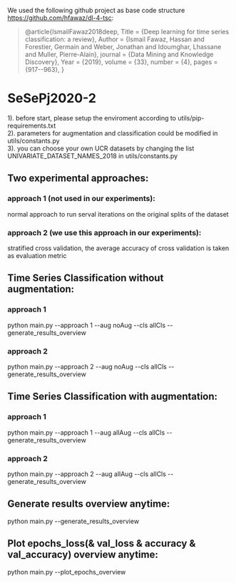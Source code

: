 We used the following github project as base code structure https://github.com/hfawaz/dl-4-tsc:
>@article{IsmailFawaz2018deep,
>  Title                    = {Deep learning for time series classification: a review},
>  Author                   = {Ismail Fawaz, Hassan and Forestier, Germain and Weber, Jonathan and Idoumghar, Lhassane and Muller, Pierre-Alain},
>  journal                  = {Data Mining and Knowledge Discovery},
>  Year                     = {2019},
>  volume                   = {33},
>  number                   = {4},
>  pages                    = {917--963},
>}

# SeSePj2020-2
1). before start, please setup the enviroment according to utils/pip-requirements.txt
<br>
2). parameters for augmentation and classification could be modified in utils/constants.py <br>
3). you can choose your own UCR datasets by changing the list UNIVARIATE_DATASET_NAMES_2018 in utils/constants.py <br>
## Two experimental approaches:
### approach 1 (not used in our experiments): 
normal approach to run serval iterations on the original splits of the dataset
<br>
### approach 2 (we use this approach in our experiments): 
stratified cross validation, the average accuracy of cross validation is taken as evaluation metric
<br>
## Time Series Classification without augmentation:
### approach 1
python main.py --approach 1 --aug noAug --cls allCls --generate_results_overview<br>
### approach 2
python main.py --approach 2 --aug noAug --cls allCls --generate_results_overview<br>
## Time Series Classification with augmentation:
### approach 1
python main.py --approach 1 --aug allAug --cls allCls --generate_results_overview<br>
### approach 2
python main.py --approach 2 --aug allAug --cls allCls --generate_results_overview<br>
## Generate results overview anytime:
python main.py --generate_results_overview<br>
## Plot epochs_loss(& val_loss & accuracy & val_accuracy) overview anytime:
python main.py --plot_epochs_overview<br>
